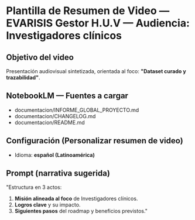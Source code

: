 # Plantilla de Resumen de Video — EVARISIS Gestor H.U.V — Audiencia: Investigadores clínicos

## Objetivo del video
Presentación audiovisual sintetizada, orientada al foco: **"Dataset curado y trazabilidad"**.

## NotebookLM — Fuentes a cargar
- documentacion/INFORME_GLOBAL_PROYECTO.md
- documentacion/CHANGELOG.md
- documentacion/README.md

## Configuración (Personalizar resumen de video)
- Idioma: **español (Latinoamérica)**

## Prompt (narrativa sugerida)
"Estructura en 3 actos:  
1) **Misión alineada al foco** de Investigadores clínicos.  
2) **Logros clave** y su impacto.  
3) **Siguientes pasos** del roadmap y beneficios previstos."
